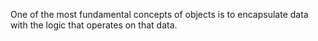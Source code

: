 One of the most fundamental concepts of objects is to encapsulate data with the logic that operates on that data.

